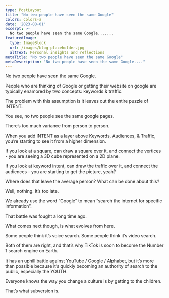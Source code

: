 ```yaml
---
type: PostLayout
title: "No two people have seen the same Google"
colors: colors-a
date: '2023-08-01'
excerpt: >-
  No two people have seen the same Google.......
featuredImage:
  type: ImageBlock
  url: /images/blog-placeholder.jpg
  altText: Personal insights and reflections
metaTitle: "No two people have seen the same Google"
metaDescription: "No two people have seen the same Google...."
---
```

No two people have seen the same Google.

People who are thinking of Google or getting their website on google are typically enamored by two concepts: keywords & traffic.

The problem with this assumption is it leaves out the entire puzzle of INTENT.

You see, no two people see the same google pages.

There’s too much variance from person to person.


When you add INTENT as a layer above Keywords, Audiences, & Traffic, you’re starting to see it from a higher dimension.

If you look at a square, can draw a square over it, and connect the vertices - you are seeing a 3D cube represented on a 2D plane.

If you look at keyword intent, can draw the traffic over it, and connect the audiences - you are starting to get the picture, yeah?

Where does that leave the average person? What can be done about this?

Well, nothing. It’s too late.

We already use the word “Google” to mean “search the internet for specific information”.

That battle was fought a long time ago.

What comes next though, is what evolves from here.

Some people think it’s voice search. Some people think it’s video search.

Both of them are right, and that’s why TikTok is soon to become the Number 1 search engine on Earth.

It has an uphill battle against YouTube / Google / Alphabet, but it’s more than possible because it’s quickly becoming an authority of search to the public, especially the YOUTH.

Everyone knows the way you change a culture is by getting to the children.

That’s what subversion is.